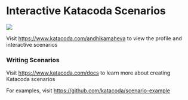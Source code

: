 # Interactive Katacoda Scenarios

[![](http://shields.katacoda.com/katacoda/andhikamaheva/count.svg)](https://www.katacoda.com/andhikamaheva "Get your profile on Katacoda.com")

Visit https://www.katacoda.com/andhikamaheva to view the profile and interactive scenarios

### Writing Scenarios
Visit https://www.katacoda.com/docs to learn more about creating Katacoda scenarios

For examples, visit https://github.com/katacoda/scenario-example
